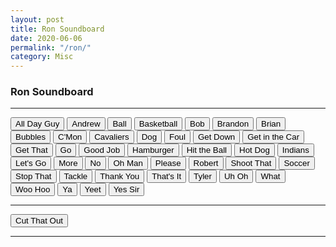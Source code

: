 ```yaml
---
layout: post
title: Ron Soundboard
date: 2020-06-06
permalink: "/ron/"
category: Misc
---
```


### Ron Soundboard

---

<div id="ron">

<button onclick="playSound('all-day-guy')">All Day Guy</button>
<button onclick="playSound('andrew')">Andrew</button>
<button onclick="playSound('ball')">Ball</button>
<button onclick="playSound('basketball')">Basketball</button>
<button onclick="playSound('bob')">Bob</button>
<button onclick="playSound('brandon')">Brandon</button>
<button onclick="playSound('brian')">Brian</button>
<button onclick="playSound('bubbles')">Bubbles</button>
<button onclick="playSound('c-mon')">C'Mon</button>
<button onclick="playSound('cavaliers')">Cavaliers</button>
<button onclick="playSound('dog')">Dog</button>
<button onclick="playSound('foul')">Foul</button>
<button onclick="playSound('get-down')">Get Down</button>
<button onclick="playSound('get-in-the-car')">Get in the Car</button>
<button onclick="playSound('get-that')">Get That</button>
<button onclick="playSound('go')">Go</button>
<button onclick="playSound('good-job')">Good Job</button>
<button onclick="playSound('hamburger')">Hamburger</button>
<button onclick="playSound('hit-the-ball')">Hit the Ball</button>
<button onclick="playSound('hot-dog')">Hot Dog</button>
<button onclick="playSound('indians')">Indians</button>
<button onclick="playSound('lets-go')">Let's Go</button>
<button onclick="playSound('more')">More</button>
<button onclick="playSound('no')">No</button>
<button onclick="playSound('oh-man')">Oh Man</button>
<button onclick="playSound('please')">Please</button>
<button onclick="playSound('robert')">Robert</button>
<button onclick="playSound('shoot-that')">Shoot That</button>
<button onclick="playSound('soccer')">Soccer</button>
<button onclick="playSound('stop-that')">Stop That</button>
<button onclick="playSound('tackle')">Tackle</button>
<button onclick="playSound('thank-you')">Thank You</button>
<button onclick="playSound('thats-it')">That's It</button>
<button onclick="playSound('tyler')">Tyler</button>
<button onclick="playSound('uh-oh')">Uh Oh</button>
<button onclick="playSound('what')">What</button>
<button onclick="playSound('woo-hoo')">Woo Hoo</button>
<button onclick="playSound('ya')">Ya</button>
<button onclick="playSound('yeet')">Yeet</button>
<button onclick="playSound('yes-sir')">Yes Sir</button>

<hr>

<button onclick="playSound('cut-that-out')">Cut That Out</button>

</div>


---
<br>

<script>
    const sound = new Audio();

    function playSound(filename) {
        console.log("Playing song: " + filename);
        sound.src = "/assets/audio/" + filename + ".mp3";
        sound.play();
    }
</script>
